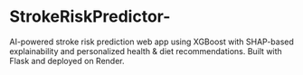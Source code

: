 # StrokeRiskPredictor-
AI-powered stroke risk prediction web app using XGBoost with SHAP-based explainability and personalized health &amp; diet recommendations. Built with Flask and deployed on Render.

